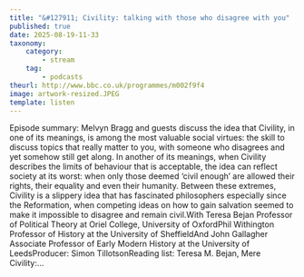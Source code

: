 ```yaml
---
title: "&#127911; Civility: talking with those who disagree with you"
published: true
date: 2025-08-19-11-33
taxonomy:
    category:
        - stream
    tag:
        - podcasts
theurl: http://www.bbc.co.uk/programmes/m002f9f4
image: artwork-resized.JPEG
template: listen
---
```


Episode summary: Melvyn Bragg and guests discuss the idea that Civility, in one of its meanings, is among the most valuable social virtues: the skill to discuss topics that really matter to you, with someone who disagrees and yet somehow still get along. In another of its meanings, when Civility describes the limits of behaviour that is acceptable, the idea can reflect society at its worst: when only those deemed &lsquo;civil enough&rsquo; are allowed their rights, their equality and even their humanity. Between these extremes, Civility is a slippery idea that has fascinated philosophers especially since the Reformation, when competing ideas on how to gain salvation seemed to make it impossible to disagree and remain civil.With Teresa Bejan Professor of Political Theory at Oriel College, University of OxfordPhil Withington Professor of History at the University of SheffieldAnd John Gallagher Associate Professor of Early Modern History at the University of LeedsProducer: Simon TillotsonReading list: Teresa M. Bejan, Mere Civility:&hellip;
